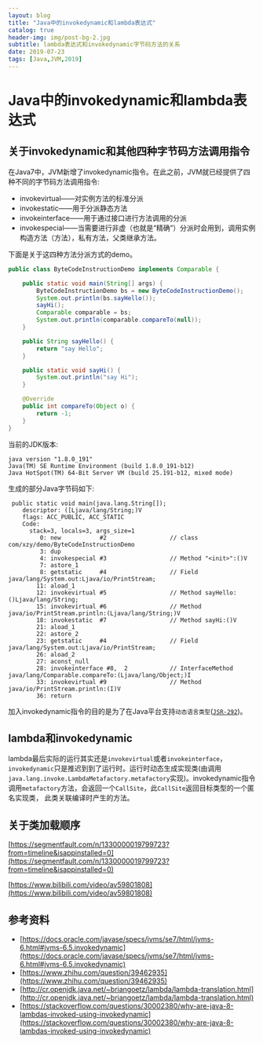 ```yaml
---
layout: blog
title: "Java中的invokedynamic和lambda表达式"
catalog: true
header-img: img/post-bg-2.jpg
subtitle: lambda表达式和invokedynamic字节码方法的关系
date: 2019-07-23
tags: [Java,JVM,2019]
---
```

# Java中的invokedynamic和lambda表达式

## 关于invokedynamic和其他四种字节码方法调用指令
在Java7中，JVM新增了invokedynamic指令。在此之前，JVM就已经提供了四种不同的字节码方法调用指令:

+ invokevirtual——对实例方法的标准分派
+ invokestatic——用于分派静态方法
+ invokeinterface——用于通过接口进行方法调用的分派
+ invokespecial——当需要进行非虚（也就是“精确”）分派时会用到，调用实例构造方法（方法），私有方法，父类继承方法。

下面是关于这四种方法分派方式的demo。
```java
public class ByteCodeInstructionDemo implements Comparable {

    public static void main(String[] args) {
        ByteCodeInstructionDemo bs = new ByteCodeInstructionDemo();
        System.out.println(bs.sayHello());
        sayHi();
        Comparable comparable = bs;
        System.out.println(comparable.compareTo(null));
    }

    public String sayHello() {
        return "say Hello";
    }

    public static void sayHi() {
        System.out.println("say Hi");
    }

    @Override
    public int compareTo(Object o) {
        return -1;
    }
}
```

当前的JDK版本:
```shell
java version "1.8.0_191"
Java(TM) SE Runtime Environment (build 1.8.0_191-b12)
Java HotSpot(TM) 64-Bit Server VM (build 25.191-b12, mixed mode)
```

生成的部分Java字节码如下:
```shell
 public static void main(java.lang.String[]);
    descriptor: ([Ljava/lang/String;)V
    flags: ACC_PUBLIC, ACC_STATIC
    Code:
      stack=3, locals=3, args_size=1
         0: new           #2                  // class com/xzy/demo/ByteCodeInstructionDemo
         3: dup
         4: invokespecial #3                  // Method "<init>":()V
         7: astore_1
         8: getstatic     #4                  // Field java/lang/System.out:Ljava/io/PrintStream;
        11: aload_1
        12: invokevirtual #5                  // Method sayHello:()Ljava/lang/String;
        15: invokevirtual #6                  // Method java/io/PrintStream.println:(Ljava/lang/String;)V
        18: invokestatic  #7                  // Method sayHi:()V
        21: aload_1
        22: astore_2
        23: getstatic     #4                  // Field java/lang/System.out:Ljava/io/PrintStream;
        26: aload_2
        27: aconst_null
        28: invokeinterface #8,  2            // InterfaceMethod java/lang/Comparable.compareTo:(Ljava/lang/Object;)I
        33: invokevirtual #9                  // Method java/io/PrintStream.println:(I)V
        36: return
```
加入invokedynamic指令的目的是为了在Java平台支持`动态语言类型`([`JSR-292`](https://jcp.org/en/jsr/detail?id=292))。

## lambda和invokedynamic
lambda最后实际的运行其实还是`invokevirtual`或者`invokeinterface`，`invokedynamic`只是推迟到到了运行时。运行时动态生成实现类(由调用`java.lang.invoke.LambdaMetafactory.metafactory`实现)。invokedynamic指令调用`metafactory`方法，会返回一个`CallSite`，此`CallSite`返回目标类型的一个匿名实现类， 此类关联编译时产生的方法。

## 关于类加载顺序
[https://segmentfault.com/n/1330000019799723?from=timeline&isappinstalled=0](https://segmentfault.com/n/1330000019799723?from=timeline&isappinstalled=0)

[https://www.bilibili.com/video/av59801808](https://www.bilibili.com/video/av59801808)


## 参考资料
+ [https://docs.oracle.com/javase/specs/jvms/se7/html/jvms-6.html#jvms-6.5.invokedynamic](https://docs.oracle.com/javase/specs/jvms/se7/html/jvms-6.html#jvms-6.5.invokedynamic)
+ [https://www.zhihu.com/question/39462935](https://www.zhihu.com/question/39462935)
+ [http://cr.openjdk.java.net/~briangoetz/lambda/lambda-translation.html](http://cr.openjdk.java.net/~briangoetz/lambda/lambda-translation.html)
+ [https://stackoverflow.com/questions/30002380/why-are-java-8-lambdas-invoked-using-invokedynamic](https://stackoverflow.com/questions/30002380/why-are-java-8-lambdas-invoked-using-invokedynamic)

